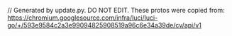 // Generated by update.py. DO NOT EDIT.
These protos were copied from:
https://chromium.googlesource.com/infra/luci/luci-go/+/593e9584c2a3e99094825908519a96c6e34a39de/cv/api/v1
